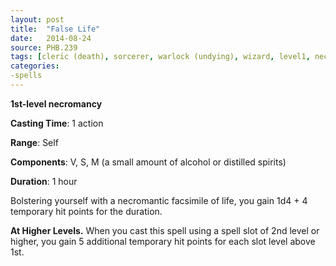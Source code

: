```yaml
---
layout: post
title:  "False Life"
date:   2014-08-24
source: PHB.239
tags: [cleric (death), sorcerer, warlock (undying), wizard, level1, necromancy]
categories:
-spells
---
```


**1st-level necromancy**

**Casting Time**: 1 action

**Range**: Self

**Components**: V, S, M (a small amount of alcohol or distilled spirits)

**Duration**: 1 hour

Bolstering yourself with a necromantic facsimile of life, you gain 1d4 + 4 temporary hit points for the duration.

**At Higher Levels.** When you cast this spell using a spell slot of 2nd level or higher, you gain 5 additional temporary hit points for each slot level above 1st.
